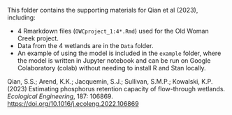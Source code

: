 This folder contains the supporting materials for Qian et al (2023), including:
- 4 Rmarkdown files (`OWCproject_1:4*.Rmd`) used for the Old Woman Creek project.  
- Data from the 4 wetlands are in the `Data` folder.  
- An example of using the model is included in the `example` folder, where the model is written in Jupyter notebook and can be run on Google Colaboratory (colab) without needing to install R and Stan locally. 

Qian, S.S.; Arend, K.K.; Jacquemin, S.J.; Sullivan, S.M.P.; Kowalski, K.P. (2023) Estimating phosphorus retention capacity of flow-through wetlands. *Ecological Engineering*, 187: 106869. https://doi.org/10.1016/j.ecoleng.2022.106869

